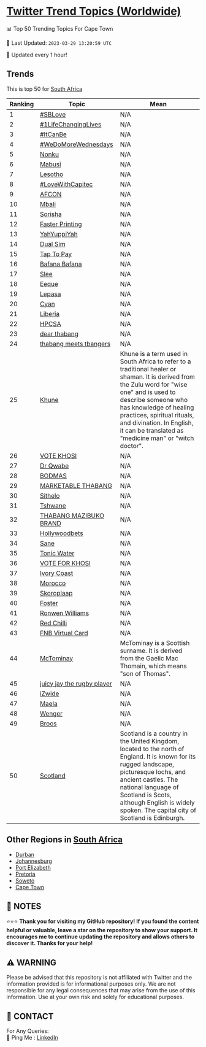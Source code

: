 [Twitter Trend Topics (Worldwide)](https://github.com/ErcinDedeoglu/Twitter-Trend-Topics)
==========


📊 Top 50 Trending Topics For Cape Town

📆 Last Updated: `2023-03-29 13:20:59 UTC`

🔧 Updated every 1 hour!


## Trends

This is top 50 for [South Africa](</South Africa>)

| Ranking | Topic | Mean |
| ------- | ------------ | ------------ |
| 1 | [#SBLove](http://twitter.com/search?q=%23SBLove) | N/A |
| 2 | [#1LifeChangingLives](http://twitter.com/search?q=%231LifeChangingLives) | N/A |
| 3 | [#ItCanBe](http://twitter.com/search?q=%23ItCanBe) | N/A |
| 4 | [#WeDoMoreWednesdays](http://twitter.com/search?q=%23WeDoMoreWednesdays) | N/A |
| 5 | [Nonku](http://twitter.com/search?q=Nonku) | N/A |
| 6 | [Mabusi](http://twitter.com/search?q=Mabusi) | N/A |
| 7 | [Lesotho](http://twitter.com/search?q=Lesotho) | N/A |
| 8 | [#LoveWithCapitec](http://twitter.com/search?q=%23LoveWithCapitec) | N/A |
| 9 | [AFCON](http://twitter.com/search?q=AFCON) | N/A |
| 10 | [Mbali](http://twitter.com/search?q=Mbali) | N/A |
| 11 | [Sorisha](http://twitter.com/search?q=Sorisha) | N/A |
| 12 | [Faster Printing](http://twitter.com/search?q=Faster+Printing) | N/A |
| 13 | [YahYuppiYah](http://twitter.com/search?q=YahYuppiYah) | N/A |
| 14 | [Dual Sim](http://twitter.com/search?q=Dual+Sim) | N/A |
| 15 | [Tap To Pay](http://twitter.com/search?q=Tap+To+Pay) | N/A |
| 16 | [Bafana Bafana](http://twitter.com/search?q=Bafana+Bafana) | N/A |
| 17 | [Slee](http://twitter.com/search?q=Slee) | N/A |
| 18 | [Eeque](http://twitter.com/search?q=Eeque) | N/A |
| 19 | [Lepasa](http://twitter.com/search?q=Lepasa) | N/A |
| 20 | [Cyan](http://twitter.com/search?q=Cyan) | N/A |
| 21 | [Liberia](http://twitter.com/search?q=Liberia) | N/A |
| 22 | [HPCSA](http://twitter.com/search?q=HPCSA) | N/A |
| 23 | [dear thabang](http://twitter.com/search?q=dear+thabang) | N/A |
| 24 | [thabang meets tbangers](http://twitter.com/search?q=thabang+meets+tbangers) | N/A |
| 25 | [Khune](http://twitter.com/search?q=Khune) | Khune is a term used in South Africa to refer to a traditional healer or shaman. It is derived from the Zulu word for "wise one" and is used to describe someone who has knowledge of healing practices, spiritual rituals, and divination. In English, it can be translated as "medicine man" or "witch doctor". |
| 26 | [VOTE KHOSI](http://twitter.com/search?q=VOTE+KHOSI) | N/A |
| 27 | [Dr Qwabe](http://twitter.com/search?q=Dr+Qwabe) | N/A |
| 28 | [BODMAS](http://twitter.com/search?q=BODMAS) | N/A |
| 29 | [MARKETABLE THABANG](http://twitter.com/search?q=MARKETABLE+THABANG) | N/A |
| 30 | [Sithelo](http://twitter.com/search?q=Sithelo) | N/A |
| 31 | [Tshwane](http://twitter.com/search?q=Tshwane) | N/A |
| 32 | [THABANG MAZIBUKO BRAND](http://twitter.com/search?q=THABANG+MAZIBUKO+BRAND) | N/A |
| 33 | [Hollywoodbets](http://twitter.com/search?q=Hollywoodbets) | N/A |
| 34 | [Sane](http://twitter.com/search?q=Sane) | N/A |
| 35 | [Tonic Water](http://twitter.com/search?q=Tonic+Water) | N/A |
| 36 | [VOTE FOR KHOSI](http://twitter.com/search?q=VOTE+FOR+KHOSI) | N/A |
| 37 | [Ivory Coast](http://twitter.com/search?q=Ivory+Coast) | N/A |
| 38 | [Morocco](http://twitter.com/search?q=Morocco) | N/A |
| 39 | [Skoroplaap](http://twitter.com/search?q=Skoroplaap) | N/A |
| 40 | [Foster](http://twitter.com/search?q=Foster) | N/A |
| 41 | [Ronwen Williams](http://twitter.com/search?q=Ronwen+Williams) | N/A |
| 42 | [Red Chilli](http://twitter.com/search?q=Red+Chilli) | N/A |
| 43 | [FNB Virtual Card](http://twitter.com/search?q=FNB+Virtual+Card) | N/A |
| 44 | [McTominay](http://twitter.com/search?q=McTominay) | McTominay is a Scottish surname. It is derived from the Gaelic Mac Thomain, which means "son of Thomas". |
| 45 | [juicy jay the rugby player](http://twitter.com/search?q=juicy+jay+the+rugby+player) | N/A |
| 46 | [iZwide](http://twitter.com/search?q=iZwide) | N/A |
| 47 | [Maela](http://twitter.com/search?q=Maela) | N/A |
| 48 | [Wenger](http://twitter.com/search?q=Wenger) | N/A |
| 49 | [Broos](http://twitter.com/search?q=Broos) | N/A |
| 50 | [Scotland](http://twitter.com/search?q=Scotland) | Scotland is a country in the United Kingdom, located to the north of England. It is known for its rugged landscape, picturesque lochs, and ancient castles. The national language of Scotland is Scots, although English is widely spoken. The capital city of Scotland is Edinburgh. |



## Other Regions in [South Africa](</South Africa>)

* [Durban](</South Africa/Durban.md>)
* [Johannesburg](</South Africa/Johannesburg.md>)
* [Port Elizabeth](</South Africa/Port Elizabeth.md>)
* [Pretoria](</South Africa/Pretoria.md>)
* [Soweto](</South Africa/Soweto.md>)
* [Cape Town](</South Africa/Cape Town.md>)



## 📝 NOTES

⭐⭐⭐ **Thank you for visiting my GitHub repository! If you found the content helpful or valuable, leave a star on the repository to show your support. It encourages me to continue updating the repository and allows others to discover it. Thanks for your help!**


## ⚠️ WARNING

Please be advised that this repository is not affiliated with Twitter and the information provided is for informational purposes only. We are not responsible for any legal consequences that may arise from the use of this information. Use at your own risk and solely for educational purposes.


## 📨 CONTACT

 For Any Queries:  
            🏓 Ping Me : [LinkedIn](https://www.linkedin.com/in/ercindedeoglu/)
